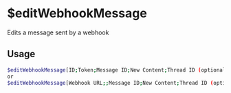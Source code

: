 # $editWebhookMessage

Edits a message sent by a webhook

## Usage

```bash
$editWebhookMessage[ID;Token;Message ID;New Content;Thread ID (optional)]
or
$editWebhookMessage[Webhook URL;;Message ID;New Content;Thread ID (optional)]
```

